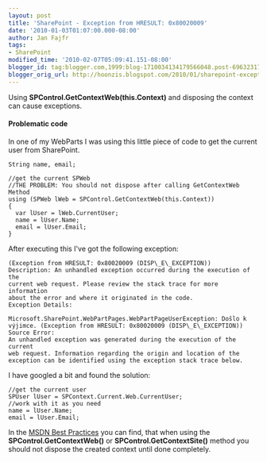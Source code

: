 ```yaml
---
layout: post
title: 'SharePoint - Exception from HRESULT: 0x80020009'
date: '2010-01-03T01:07:00.000-08:00'
author: Jan Fajfr
tags:
- SharePoint
modified_time: '2010-02-07T05:09:41.151-08:00'
blogger_id: tag:blogger.com,1999:blog-1710034134179566048.post-6963231788914646923
blogger_orig_url: http://hoonzis.blogspot.com/2010/01/sharepoint-exception-from-hresult.html
---
```

Using **SPControl.GetContextWeb(this.Context)** and disposing the context can cause exceptions.

#### Problematic code

In one of my WebParts I was using this little piece of code to get the current user from SharePoint.

```
String name, email;
 
//get the current SPWeb
//THE PROBLEM: You should not dispose after calling GetContextWeb Method
using (SPWeb lWeb = SPControl.GetContextWeb(this.Context))
{
  var lUser = lWeb.CurrentUser;
  name = lUser.Name;
  email = lUser.Email;
}
```

After executing this I've got the following exception:

```
(Exception from HRESULT: 0x80020009 (DISP\_E\_EXCEPTION))
Description: An unhandled exception occurred during the execution of the
current web request. Please review the stack trace for more information
about the error and where it originated in the code.
Exception Details:

Microsoft.SharePoint.WebPartPages.WebPartPageUserException: Došlo k
výjimce. (Exception from HRESULT: 0x80020009 (DISP\_E\_EXCEPTION))
Source Error:
An unhandled exception was generated during the execution of the current
web request. Information regarding the origin and location of the
exception can be identified using the exception stack trace below.
```

I have googled a bit and found the solution:

``` 
//get the current user
SPUser lUser = SPContext.Current.Web.CurrentUser;
//work with it as you need
name = lUser.Name;
email = lUser.Email;
```

In the [MSDN Best Practices](http://msdn.microsoft.com/en-us/library/aa973248.aspx) you
can find, that when using the **SPControl.GetContextWeb()** or **SPControl.GetContextSite()** method you should not dispose the created context until done completely.